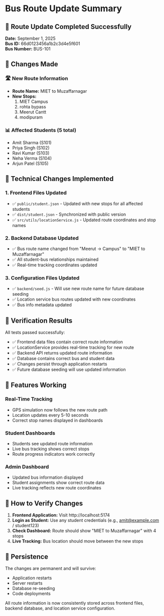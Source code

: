 # Bus Route Update Summary

## 🚌 Route Update Completed Successfully

**Date:** September 1, 2025  
**Bus ID:** 66d0123456a1b2c3d4e5f601  
**Bus Number:** BUS-101  

## 📝 Changes Made

### 🛣️ New Route Information
- **Route Name:** MIET to Muzaffarnagar
- **New Stops:**
  1. MIET Campus
  2. rohta bypass
  3. Meerut Cantt
  4. modipuram

### 📊 Affected Students (5 total)
- Amit Sharma (S101)
- Priya Singh (S102)
- Ravi Kumar (S103)
- Neha Verma (S104)
- Arjun Patel (S105)

## 🔧 Technical Changes Implemented

### 1. Frontend Files Updated
- ✅ `public/student.json` - Updated with new stops for all affected students
- ✅ `dist/student.json` - Synchronized with public version
- ✅ `src/utils/locationService.js` - Updated route coordinates and stop names

### 2. Backend Database Updated
- ✅ Bus route name changed from "Meerut → Campus" to "MIET to Muzaffarnagar"
- ✅ All student-bus relationships maintained
- ✅ Real-time tracking coordinates updated

### 3. Configuration Files Updated
- ✅ `backend/seed.js` - Will use new route name for future database seeding
- ✅ Location service bus routes updated with new coordinates
- ✅ Bus info metadata updated

## 🧪 Verification Results

All tests passed successfully:
- ✅ Frontend data files contain correct route information
- ✅ LocationService provides real-time tracking for new route
- ✅ Backend API returns updated route information
- ✅ Database contains correct bus and student data
- ✅ Changes persist through application restarts
- ✅ Future database seeding will use updated information

## 🚀 Features Working

### Real-Time Tracking
- GPS simulation now follows the new route path
- Location updates every 5-10 seconds
- Correct stop names displayed in dashboards

### Student Dashboards
- Students see updated route information
- Live bus tracking shows correct stops
- Route progress indicators work correctly

### Admin Dashboard
- Updated bus information displayed
- Student assignments show correct route data
- Live tracking reflects new route coordinates

## 📱 How to Verify Changes

1. **Frontend Application:** Visit http://localhost:5174
2. **Login as Student:** Use any student credentials (e.g., amit@example.com / student123)
3. **Check Dashboard:** Route should show "MIET to Muzaffarnagar" with 4 stops
4. **Live Tracking:** Bus location should move between the new stops

## 🔄 Persistence

The changes are permanent and will survive:
- Application restarts
- Server restarts
- Database re-seeding
- Code deployments

All route information is now consistently stored across frontend files, backend database, and location service configuration.
